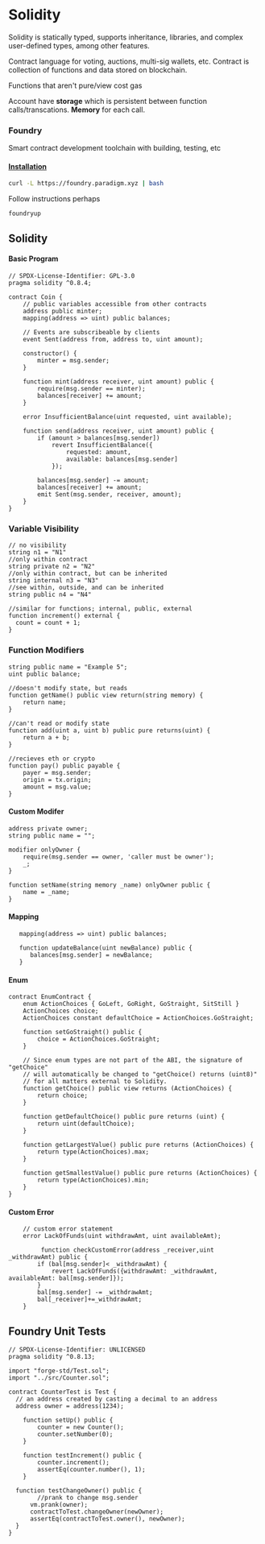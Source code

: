 # Solidity

Solidity is statically typed, supports inheritance, libraries, and complex user-defined types, among other features.

Contract language for voting, auctions, multi-sig wallets, etc. Contract is collection of functions and data stored on blockchain.

Functions that aren't pure/view cost gas

Account have **storage** which is persistent between function calls/transcations. **Memory** for each call. 

### Foundry

Smart contract development toolchain with building, testing, etc

#### [Installation](https://book.getfoundry.sh/getting-started/installation)

```bash
curl -L https://foundry.paradigm.xyz | bash
```

Follow instructions perhaps

```
foundryup
```

## Solidity

#### Basic Program

```solidity
// SPDX-License-Identifier: GPL-3.0
pragma solidity ^0.8.4;

contract Coin {
    // public variables accessible from other contracts
    address public minter;
    mapping(address => uint) public balances;

    // Events are subscribeable by clients
    event Sent(address from, address to, uint amount);

    constructor() {
        minter = msg.sender;
    }

    function mint(address receiver, uint amount) public {
        require(msg.sender == minter);
        balances[receiver] += amount;
    }

    error InsufficientBalance(uint requested, uint available);

    function send(address receiver, uint amount) public {
        if (amount > balances[msg.sender])
            revert InsufficientBalance({
                requested: amount,
                available: balances[msg.sender]
            });

        balances[msg.sender] -= amount;
        balances[receiver] += amount;
        emit Sent(msg.sender, receiver, amount);
    }
}
```

### Variable Visibility

```solidity
// no visibility
string n1 = "N1"
//only within contract
string private n2 = "N2"
//only within contract, but can be inherited
string internal n3 = "N3"
//see within, outside, and can be inherited
string public n4 = "N4"

//similar for functions; internal, public, external
function increment() external {
  count = count + 1;
}
```

### Function Modifiers

```solidity
string public name = "Example 5";
uint public balance;

//doesn't modify state, but reads
function getName() public view return(string memory) {
	return name;
}

//can't read or modify state
function add(uint a, uint b) public pure returns(uint) {
	return a + b;
}

//recieves eth or crypto
function pay() public payable {
	payer = msg.sender;
	origin = tx.origin;
	amount = msg.value;
}
```

#### Custom Modifer

```solidity
address private owner;
string public name = "";

modifier onlyOwner {
	require(msg.sender == owner, 'caller must be owner');
	_;
}

function setName(string memory _name) onlyOwner public {
	name = _name;
}
```

#### Mapping

```solidity
   mapping(address => uint) public balances;

   function updateBalance(uint newBalance) public {
      balances[msg.sender] = newBalance;
   }
```

#### Enum

```solidity
contract EnumContract {
    enum ActionChoices { GoLeft, GoRight, GoStraight, SitStill }
    ActionChoices choice;
    ActionChoices constant defaultChoice = ActionChoices.GoStraight;

    function setGoStraight() public {
        choice = ActionChoices.GoStraight;
    }

    // Since enum types are not part of the ABI, the signature of "getChoice"
    // will automatically be changed to "getChoice() returns (uint8)"
    // for all matters external to Solidity.
    function getChoice() public view returns (ActionChoices) {
        return choice;
    }

    function getDefaultChoice() public pure returns (uint) {
        return uint(defaultChoice);
    }

    function getLargestValue() public pure returns (ActionChoices) {
        return type(ActionChoices).max;
    }

    function getSmallestValue() public pure returns (ActionChoices) {
        return type(ActionChoices).min;
    }
}
```

#### Custom Error

```solidity
    // custom error statement
    error LackOfFunds(uint withdrawAmt, uint availableAmt);
     
         function checkCustomError(address _receiver,uint _withdrawAmt) public {
        if (bal[msg.sender]< _withdrawAmt) {
            revert LackOfFunds({withdrawAmt: _withdrawAmt, availableAmt: bal[msg.sender]});
        }
        bal[msg.sender] -= _withdrawAmt;
        bal[_receiver]+=_withdrawAmt;
    }
```

## Foundry Unit Tests

```solidity
// SPDX-License-Identifier: UNLICENSED
pragma solidity ^0.8.13;

import "forge-std/Test.sol";
import "../src/Counter.sol";

contract CounterTest is Test {
  // an address created by casting a decimal to an address
  address owner = address(1234);

    function setUp() public {
        counter = new Counter();
        counter.setNumber(0);
    }

    function testIncrement() public {
        counter.increment();
        assertEq(counter.number(), 1);
    }

  function testChangeOwner() public {
  		//prank to change msg.sender
      vm.prank(owner);
      contractToTest.changeOwner(newOwner);
      assertEq(contractToTest.owner(), newOwner);
  }
}


```

